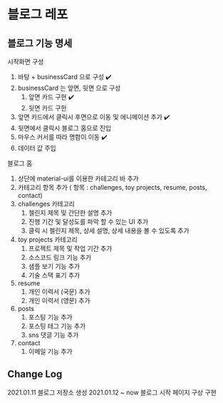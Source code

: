 # 블로그 레포

## 블로그 기능 명세
  시작화면 구성

  1. 바탕 + businessCard 으로 구성 :heavy_check_mark:
  2. businessCard 는 앞면, 뒷면 으로 구성
     1. 앞면 카드 구현 :heavy_check_mark:
     2. 뒷면 카드 구헌
  3. 앞면 카드에서 클릭시 후면으로 이동 및 에니메이션 추가 :heavy_check_mark:
  4. 뒷면에서 클릭시 블로그 홈으로 진입
  5. 마우스 커서를 따라 명함이 이동 :heavy_check_mark:
  6. 데이터 값 주입
  
  블로그 홈
  
  1. 상단에 material-ui를 이용한 카테고리 바 추가
  2. 카테고리 항목 추가 ( 항목 : challenges, toy projects, resume, posts, contact)
  3. challenges 카테고리 
     1. 첼린지 제목 및 간단한 설명 추가
     2. 진행 기간 및 달성도를 파악 할 수 있는 UI 추가
     3. 클릭 시 첼린지 제목, 상세 설명, 상세 내용을 볼 수 있도록 추가 
  4. toy projects 카테고리
     1. 프로젝트 제목 및 작업 기간 추가
     2. 소스코드 링크 기능 추가
     3. 샘플 보기 기능 추가
     4. 기술 스택 표기 추가
  5. resume
     1. 개인 이력서 (국문) 추가
     2. 개인 이력서 (영문) 추가
  6. posts
     1. 포스팅 기능 추가
     2. 포스팅 테그 기능 추가
     3. sns 댓글 기능 추가
  7. contact
     1. 이메일 기능 추가

## Change Log
  2021.01.11        블로그 저장소 생성
  2021.01.12 ~ now  블로그 시작 페이지 구상 구현